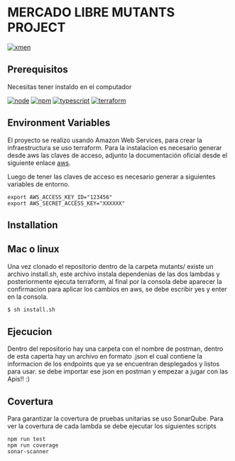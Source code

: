 # MERCADO LIBRE MUTANTS PROJECT

[![xmen](https://assets.entrepreneur.com/content/3x2/2000/20160520193328-xmen.jpeg?width=700&crop=2:1)](https://www.terraform.io)


## Prerequisitos

Necesitas tener instaldo en el computador

[![node](https://img.shields.io/badge/node-v12.X-yellow.svg)](https://nodejs.org)
[![npm](https://img.shields.io/badge/npm-v6.13.X-red.svg)](https://www.npmjs.com/)
[![typescript](https://img.shields.io/npm/types/typescript)](https://www.typescriptlang.org/)
[![terraform](https://img.shields.io/badge/terraform%20-%235835CC.svg?&style=for-the-badge&logo=terraform&logoColor=white)](https://www.terraform.io)

## Environment Variables
El proyecto se realizo usando Amazon Web Services, para crear la infraestructura se uso terraform. Para la instalacion es necesario generar desde aws las claves de acceso, adjunto la documentación oficial desde el siguiente enlace [aws](https://docs.aws.amazon.com/powershell/latest/userguide/pstools-appendix-sign-up.html).

Luego de tener las claves de acceso es necesario generar a siguientes variables de entorno.

```shell script
export AWS_ACCESS_KEY_ID="123456"
export AWS_SECRET_ACCESS_KEY="XXXXXX"
```

## Installation
## Mac o linux
Una vez clonado el repositorio dentro de la carpeta mutants/ existe un archivo install.sh, este archivo 
instala dependenias de las dos lambdas y posteriormente ejecuta terraform, al final por la consola debe aparecer la confirmacion para aplicar los cambios en aws,  se debe escribir yes y enter en la consola.
```sh
$ sh install.sh
```
## Ejecucion
Dentro del repositorio hay una carpeta con el nombre de postman, dentro de esta caperta hay un archivo en formato .json el cual contiene la informacion de los endpoints que ya se encuentran desplegados y listos para usar. se debe importar ese json en postman y empezar a jugar con las Apis!!   :)

## Covertura
Para garantizar la covertura de pruebas unitarias se uso SonarQube.
Para ver la covertura de cada lambda se debe ejecutar los siguientes scripts
```shell script
npm run test
npm run coverage
sonar-scanner
```